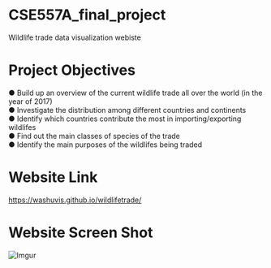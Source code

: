 # CSE557A_final_project

Wildlife trade data visualization webiste

# Project Objectives
● Build up an overview of the current wildlife trade all over the world (in the year of 2017)<br>
● Investigate the distribution among different countries and continents <br>
● Identify which countries contribute the most in importing/exporting wildlifes<br>
● Find out the main classes of species of the trade <br>
● Identify the main purposes of the wildlifes being traded

# Website Link

https://washuvis.github.io/wildlifetrade/

# Website Screen Shot
![Imgur](https://i.imgur.com/rWT4NhL.png)
